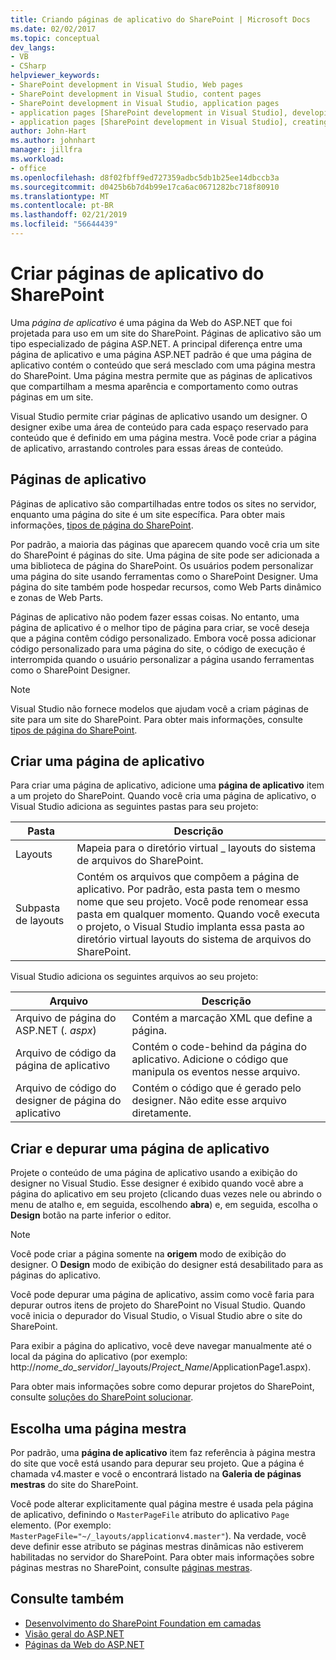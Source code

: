 ```yaml
---
title: Criando páginas de aplicativo do SharePoint | Microsoft Docs
ms.date: 02/02/2017
ms.topic: conceptual
dev_langs:
- VB
- CSharp
helpviewer_keywords:
- SharePoint development in Visual Studio, Web pages
- SharePoint development in Visual Studio, content pages
- SharePoint development in Visual Studio, application pages
- application pages [SharePoint development in Visual Studio], developing
- application pages [SharePoint development in Visual Studio], creating
author: John-Hart
ms.author: johnhart
manager: jillfra
ms.workload:
- office
ms.openlocfilehash: d8f02fbff9ed727359adbc5db1b25ee14dbccb3a
ms.sourcegitcommit: d0425b6b7d4b99e17ca6ac0671282bc718f80910
ms.translationtype: MT
ms.contentlocale: pt-BR
ms.lasthandoff: 02/21/2019
ms.locfileid: "56644439"
---
```

# <a name="create-application-pages-for-sharepoint"></a>Criar páginas de aplicativo do SharePoint
  Uma *página de aplicativo* é uma página da Web do ASP.NET que foi projetada para uso em um site do SharePoint. Páginas de aplicativo são um tipo especializado de página ASP.NET. A principal diferença entre uma página de aplicativo e uma página ASP.NET padrão é que uma página de aplicativo contém o conteúdo que será mesclado com uma página mestra do SharePoint. Uma página mestra permite que as páginas de aplicativos que compartilham a mesma aparência e comportamento como outras páginas em um site.

 Visual Studio permite criar páginas de aplicativo usando um designer. O designer exibe uma área de conteúdo para cada espaço reservado para conteúdo que é definido em uma página mestra. Você pode criar a página de aplicativo, arrastando controles para essas áreas de conteúdo.

## <a name="application-pages"></a>Páginas de aplicativo
 Páginas de aplicativo são compartilhadas entre todos os sites no servidor, enquanto uma página do site é um site específica. Para obter mais informações, [tipos de página do SharePoint](http://go.microsoft.com/fwlink/?LinkID=211584).

 Por padrão, a maioria das páginas que aparecem quando você cria um site do SharePoint é páginas do site. Uma página de site pode ser adicionada a uma biblioteca de página do SharePoint. Os usuários podem personalizar uma página do site usando ferramentas como o SharePoint Designer. Uma página do site também pode hospedar recursos, como Web Parts dinâmico e zonas de Web Parts.

 Páginas de aplicativo não podem fazer essas coisas. No entanto, uma página de aplicativo é o melhor tipo de página para criar, se você deseja que a página contêm código personalizado. Embora você possa adicionar código personalizado para uma página do site, o código de execução é interrompida quando o usuário personalizar a página usando ferramentas como o SharePoint Designer.

> [!NOTE]
>  Visual Studio não fornece modelos que ajudam você a criam páginas de site para um site do SharePoint. Para obter mais informações, consulte [tipos de página do SharePoint](http://go.microsoft.com/fwlink/?LinkID=211584).

## <a name="create-an-application-page"></a>Criar uma página de aplicativo
 Para criar uma página de aplicativo, adicione uma **página de aplicativo** item a um projeto do SharePoint. Quando você cria uma página de aplicativo, o Visual Studio adiciona as seguintes pastas para seu projeto:

|Pasta|Descrição|
|------------|-----------------|
|Layouts|Mapeia para o diretório virtual _ layouts do sistema de arquivos do SharePoint.|
|Subpasta de layouts|Contém os arquivos que compõem a página de aplicativo. Por padrão, esta pasta tem o mesmo nome que seu projeto. Você pode renomear essa pasta em qualquer momento. Quando você executa o projeto, o Visual Studio implanta essa pasta ao diretório virtual layouts do sistema de arquivos do SharePoint.|

 Visual Studio adiciona os seguintes arquivos ao seu projeto:

|Arquivo|Descrição|
|----------|-----------------|
|Arquivo de página do ASP.NET (*. aspx*)|Contém a marcação XML que define a página.|
|Arquivo de código da página de aplicativo|Contém o code-behind da página do aplicativo. Adicione o código que manipula os eventos nesse arquivo.|
|Arquivo de código do designer de página do aplicativo|Contém o código que é gerado pelo designer. Não edite esse arquivo diretamente.|

## <a name="design-and-debug-an-application-page"></a>Criar e depurar uma página de aplicativo
 Projete o conteúdo de uma página de aplicativo usando a exibição do designer no Visual Studio. Esse designer é exibido quando você abre a página do aplicativo em seu projeto (clicando duas vezes nele ou abrindo o menu de atalho e, em seguida, escolhendo **abra**) e, em seguida, escolha o **Design** botão na parte inferior o editor.

> [!NOTE]
>  Você pode criar a página somente na **origem** modo de exibição do designer. O **Design** modo de exibição do designer está desabilitado para as páginas do aplicativo.

 Você pode depurar uma página de aplicativo, assim como você faria para depurar outros itens de projeto do SharePoint no Visual Studio. Quando você inicia o depurador do Visual Studio, o Visual Studio abre o site do SharePoint.

 Para exibir a página do aplicativo, você deve navegar manualmente até o local da página do aplicativo (por exemplo: http://<em>nome_do_servidor</em>/_layouts/*Project_Name*/ApplicationPage1.aspx).

 Para obter mais informações sobre como depurar projetos do SharePoint, consulte [soluções do SharePoint solucionar](../sharepoint/troubleshooting-sharepoint-solutions.md).

## <a name="choose-a-master-page"></a>Escolha uma página mestra
 Por padrão, uma **página de aplicativo** item faz referência à página mestra do site que você está usando para depurar seu projeto. Que a página é chamada v4.master e você o encontrará listado na **Galeria de páginas mestras** do site do SharePoint.

 Você pode alterar explicitamente qual página mestre é usada pela página de aplicativo, definindo o `MasterPageFile` atributo do aplicativo `Page` elemento. (Por exemplo: `MasterPageFile="~/_layouts/applicationv4.master"`). Na verdade, você deve definir esse atributo se páginas mestras dinâmicas não estiverem habilitadas no servidor do SharePoint. Para obter mais informações sobre páginas mestras no SharePoint, consulte [páginas mestras](http://go.microsoft.com/fwlink/?LinkID=169281).

## <a name="see-also"></a>Consulte também
- [Desenvolvimento do SharePoint Foundation em camadas](http://go.microsoft.com/fwlink/?LinkID=182103)
- [Visão geral do ASP.NET](/aspnet/overview)
- [Páginas da Web do ASP.NET](/aspnet/web-pages/index)
